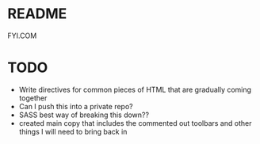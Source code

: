 # README

FYI.COM

# TODO

- Write directives for common pieces of HTML that are gradually coming together
- Can I push this into a private repo?
- SASS best way of breaking this down??
- created main copy that includes the commented out toolbars and other things I will need to bring back in

